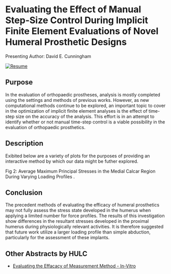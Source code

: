 # Evaluating the Effect of Manual Step-Size Control During Implicit Finite Element Evaluations of Novel Humeral Prosthetic Designs


Presenting Author: David E. Cunningham 


[![Resume](https://github.com/dguo/make-a-readme/workflows/CI/badge.svg)](https://dcunni9.github.io/)

## Purpose

In the evaluation of orthopaedic prostheses, analysis is mostly completed using the settings and methods of previous works. However, as new computational methods continue to be explored, an important topic to cover in the optimization of implicit finite element analyses is the effect of time-step size on the accuracy of the analysis. This effort is in an attempt to identify whether or not manual time-step control is a viable possibility in the evaluation of orthopaedic prosthetics. 

## Description
Exibited below are a variety of plots for the purposes of providing an interactive method by which our data might be futher explored. 



Fig 2: Average Maximum Principal Stresses in the Medial Calcar Region During Varying Loading Profiles . 

## Conclusion
The precedent methods of evaluating the efficacy of humeral prosthetics may not fully assess the stress state developed in the humerus when applying a limited number for force profiles. The results of this investigation show differences in the resultant stresses developed in the proximal humerus during physiologically relevant activities. It is therefore suggested that future work utilize a larger loading profile than simple abduction, particularly for the assessment of these implants. 

## Other Abstracts by HULC

- [Evaluating the Effacacy of Measurement Method - In-Vitro](https://dcunni9.github.io/CORS_Micromotion2022/)



